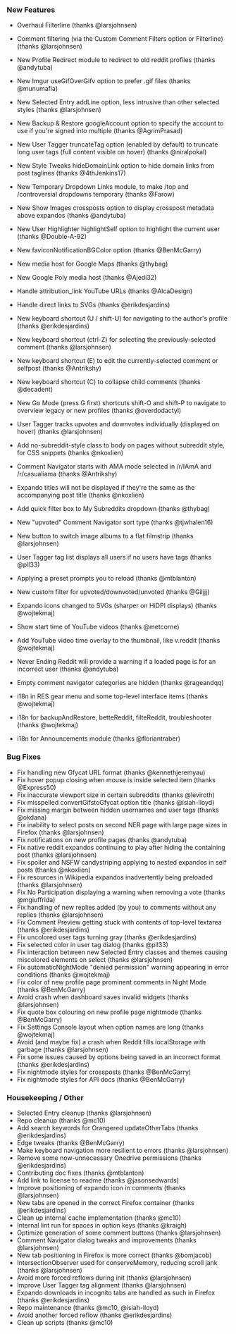 ### New Features

- Overhaul Filterline (thanks @larsjohnsen)
- Comment filtering (via the Custom Comment Filters option or Filterline) (thanks @larsjohnsen)

- New Profile Redirect module to redirect to old reddit profiles (thanks @andytuba)
- New Imgur useGifOverGifv option to prefer .gif files (thanks @munumafia)
- New Selected Entry addLine option, less intrusive than other selected styles (thanks @larsjohnsen)
- New Backup & Restore googleAccount option to specify the account to use if you're signed into multiple (thanks @AgrimPrasad)
- New User Tagger truncateTag option (enabled by default) to truncate long user tags (full content visible on hover) (thanks @niralpokal)
- New Style Tweaks hideDomainLink option to hide domain links from post taglines (thanks @4thJenkins17)
- New Temporary Dropdown Links module, to make /top and /controversial dropdowns temporary (thanks @Farow)
- New Show Images crossposts option to display crosspost metadata above expandos (thanks @andytuba)
- New User Highlighter highlightSelf option to highlight the current user (thanks @Double-A-92)
- New faviconNotificationBGColor option (thanks @BenMcGarry)

- New media host for Google Maps (thanks @thybag)
- New Google Poly media host (thanks @Ajedi32)
- Handle attribution_link YouTube URLs (thanks @AlcaDesign)
- Handle direct links to SVGs (thanks @erikdesjardins)

- New keyboard shortcut (U / shift-U) for navigating to the author's profile (thanks @erikdesjardins)
- New keyboard shortcut (ctrl-Z) for selecting the previously-selected comment (thanks @larsjohnsen)
- New keyboard shortcut (E) to edit the currently-selected comment or selfpost (thanks @Antrikshy)
- New keyboard shortcut (C) to collapse child comments (thanks @decadent)
- New Go Mode (press G first) shortcuts shift-O and shift-P to navigate to overview legacy or new profiles (thanks @overdodactyl)

- User Tagger tracks upvotes and downvotes individually (displayed on hover) (thanks @larsjohnsen)
- Add no-subreddit-style class to body on pages without subreddit style, for CSS snippets (thanks @nkoxlien)
- Comment Navigator starts with AMA mode selected in /r/IAmA and /r/casualiama (thanks @Antrikshy)
- Expando titles will not be displayed if they're the same as the accompanying post title (thanks @nkoxlien)
- Add quick filter box to My Subreddits dropdown (thanks @thybag)
- New "upvoted" Comment Navigator sort type (thanks @tjwhalen16)
- New button to switch image albums to a flat filmstrip (thanks @larsjohnsen)
- User Tagger tag list displays all users if no users have tags (thanks @pll33)
- Applying a preset prompts you to reload (thanks @mtblanton)
- New custom filter for upvoted/downvoted/unvoted (thanks @Giljjj)
- Expando icons changed to SVGs (sharper on HiDPI displays) (thanks @wojtekmaj)
- Show start time of YouTube videos (thanks @metcorne)
- Add YouTube video time overlay to the thumbnail, like v.reddit (thanks @wojtekmaj)
- Never Ending Reddit will provide a warning if a loaded page is for an incorrect user (thanks @andytuba)
- Empty comment navigator categories are hidden (thanks @rageandqq)

- i18n in RES gear menu and some top-level interface items (thanks @wojtekmaj)
- i18n for backupAndRestore, betteReddit, filteReddit, troubleshooter (thanks @wojtekmaj)
- i18n for Announcements module (thanks @floriantraber)

### Bug Fixes

- Fix handling new Gfycat URL format (thanks @kennethjeremyau)
- Fix hover popup closing when mouse is inside selected item (thanks @Express50)
- Fix inaccurate viewport size in certain subreddits (thanks @leviroth)
- Fix misspelled convertGifstoGfycat option title (thanks @isiah-lloyd)
- Fix missing margin between hidden usernames and user tags (thanks @okdana)
- Fix inability to select posts on second NER page with large page sizes in Firefox (thanks @larsjohnsen)
- Fix notifications on new profile pages (thanks @andytuba)
- Fix native reddit expandos continuing to play after hiding the containing post (thanks @larsjohnsen)
- Fix spoiler and NSFW candystriping applying to nested expandos in self posts (thanks @nkoxlien)
- Fix resources in Wikipedia expandos inadvertently being preloaded (thanks @larsjohnsen)
- Fix No Participation displaying a warning when removing a vote (thanks @mgiuffrida)
- Fix handling of new replies added (by you) to comments without any replies (thanks @larsjohnsen)
- Fix Comment Preview getting stuck with contents of top-level textarea (thanks @erikdesjardins)
- Fix uncolored user tags turning gray (thanks @erikdesjardins)
- Fix selected color in user tag dialog (thanks @pll33)
- Fix interaction between new Selected Entry classes and themes causing miscolored elements on select (thanks @larsjohnsen)
- Fix automaticNightMode "denied permission" warning appearing in error conditions (thanks @wojtekmaj)
- Fix color of new profile page prominent comments in Night Mode (thanks @BenMcGarry)
- Avoid crash when dashboard saves invalid widgets (thanks @larsjohnsen)
- Fix quote box colouring on new profile page nightmode (thanks @BenMcGarry)
- Fix Settings Console layout when option names are long (thanks @wojtekmaj)
- Avoid (and maybe fix) a crash when Reddit fills localStorage with garbage (thanks @larsjohnsen)
- Fix some issues caused by options being saved in an incorrect format (thanks @erikdesjardins)
- Fix nightmode styles for crossposts (thanks @BenMcGarry)
- Fix nightmode styles for API docs (thanks @BenMcGarry)

### Housekeeping / Other

- Selected Entry cleanup (thanks @larsjohnsen)
- Repo cleanup (thanks @mc10)
- Add search keywords for Orangered updateOtherTabs (thanks @erikdesjardins)
- Edge tweaks (thanks @BenMcGarry)
- Make keyboard navigation more resilient to errors (thanks @larsjohnsen)
- Remove some now-unnecessary Onedrive permissions (thanks @erikdesjardins)
- Contributing doc fixes (thanks @mtblanton)
- Add link to license to readme (thanks @jasonsedwards)
- Improve positioning of expando icon in comments (thanks @larsjohnsen)
- New tabs are opened in the correct Firefox container (thanks @erikdesjardins)
- Clean up internal cache implementation (thanks @mc10)
- Internal lint run for spaces in option keys (thanks @kraigh)
- Optimize generation of some comment buttons (thanks @larsjohnsen)
- Comment Navigator dialog tweaks and improvements (thanks @larsjohnsen)
- New tab positioning in Firefox is more correct (thanks @bomjacob)
- IntersectionObserver used for conserveMemory, reducing scroll jank (thanks @larsjohnsen)
- Avoid more forced reflows during init (thanks @larsjohnsen)
- Improve User Tagger tag alignment (thanks @larsjohnsen)
- Expando downloads in incognito tabs are handled as such in Firefox (thanks @erikdesjardins)
- Repo maintenance (thanks @mc10, @isiah-lloyd)
- Avoid another forced reflow (thanks @erikdesjardins)
- Clean up scripts (thanks @mc10)
